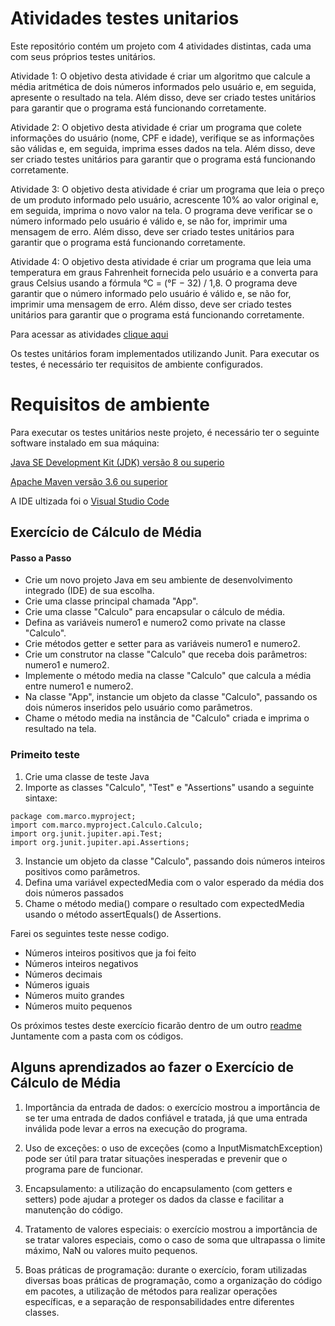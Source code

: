 # Atividades testes unitarios

Este repositório contém um projeto com 4 atividades distintas, cada uma com seus próprios testes unitários.

Atividade 1: O objetivo desta atividade é criar um algoritmo que calcule a média aritmética de dois números informados pelo usuário e, em seguida, apresente o resultado na tela. Além disso, deve ser criado testes unitários para garantir que o programa está funcionando corretamente.

Atividade 2: O objetivo desta atividade é criar um programa que colete informações do usuário (nome, CPF e idade), verifique se as informações são válidas e, em seguida, imprima esses dados na tela. Além disso, deve ser criado testes unitários para garantir que o programa está funcionando corretamente.

Atividade 3: O objetivo desta atividade é criar um programa que leia o preço de um produto informado pelo usuário, acrescente 10% ao valor original e, em seguida, imprima o novo valor na tela. O programa deve verificar se o número informado pelo usuário é válido e, se não for, imprimir uma mensagem de erro. Além disso, deve ser criado testes unitários para garantir que o programa está funcionando corretamente.

Atividade 4: O objetivo desta atividade é criar um programa que leia uma temperatura em graus Fahrenheit fornecida pelo usuário e a converta para graus Celsius usando a fórmula °C = (°F − 32) / 1,8. O programa deve garantir que o número informado pelo usuário é válido e, se não for, imprimir uma mensagem de erro. Além disso, deve ser criado testes unitários para garantir que o programa está funcionando corretamente.

Para acessar as atividades [clique aqui](https://github.com/MarcoAntonioMj/atividades-testes-unitarios/blob/main/1_5062547508790559469.pdf)
 
Os testes unitários foram implementados utilizando Junit. Para executar os testes, é necessário ter requisitos de ambiente configurados.

# Requisitos de ambiente
Para executar os testes unitários neste projeto, é necessário ter o seguinte software instalado em sua máquina:

[Java SE Development Kit (JDK) versão 8 ou superio](https://www.oracle.com/java/technologies/downloads/)

[Apache Maven versão 3.6 ou superior](https://maven.apache.org/download.cgi)

A IDE ultizada foi o [Visual Studio Code](https://code.visualstudio.com)

## Exercício de Cálculo de Média
#### Passo a Passo
- Crie um novo projeto Java em seu ambiente de desenvolvimento integrado (IDE) de sua escolha.
- Crie uma classe principal chamada "App".
- Crie uma classe "Calculo" para encapsular o cálculo de média.
- Defina as variáveis numero1 e numero2 como private na classe "Calculo".
- Crie métodos getter e setter para as variáveis numero1 e numero2.
- Crie um construtor na classe "Calculo" que receba dois parâmetros: numero1 e numero2.
- Implemente o método media na classe "Calculo" que calcula a média entre numero1 e numero2.
- Na classe "App", instancie um objeto da classe "Calculo", passando os dois números inseridos pelo usuário como parâmetros.
- Chame o método media na instância de "Calculo" criada e imprima o resultado na tela.
### Primeito teste 
1. Crie uma classe de teste Java 
2. Importe as classes "Calculo", "Test" e "Assertions" usando a seguinte sintaxe:
```
package com.marco.myproject;
import com.marco.myproject.Calculo.Calculo;
import org.junit.jupiter.api.Test;
import org.junit.jupiter.api.Assertions;

```
3. Instancie um objeto da classe "Calculo", passando dois números inteiros positivos como parâmetros.
4. Defina uma variável expectedMedia com o valor esperado da média dos dois números passados
5. Chame o método media() compare o resultado com expectedMedia usando o método assertEquals() de Assertions.

Farei os seguintes teste nesse codigo.
- Números inteiros positivos que ja foi feito
- Números inteiros negativos
- Números decimais
- Números iguais
- Números muito grandes
- Números muito pequenos

Os próximos testes deste exercício ficarão dentro de um outro  [readme](https://github.com/MarcoAntonioMj/atividades-testes-unitarios/blob/main/exerc1/src/README) Juntamente com a pasta com os códigos.

## Alguns aprendizados ao fazer o Exercício de Cálculo de Média
1. Importância da entrada de dados: o exercício mostrou a importância de se ter uma entrada de dados confiável e tratada, já que uma entrada inválida pode levar a erros na execução do programa.

2. Uso de exceções: o uso de exceções (como a InputMismatchException) pode ser útil para tratar situações inesperadas e prevenir que o programa pare de funcionar.

3. Encapsulamento: a utilização do encapsulamento (com getters e setters) pode ajudar a proteger os dados da classe e facilitar a manutenção do código.

4. Tratamento de valores especiais: o exercício mostrou a importância de se tratar valores especiais, como o caso de soma que ultrapassa o limite máximo, NaN ou valores muito pequenos.

5. Boas práticas de programação: durante o exercício, foram utilizadas diversas boas práticas de programação, como a organização do código em pacotes, a utilização de métodos para realizar operações específicas, e a separação de responsabilidades entre diferentes classes.

